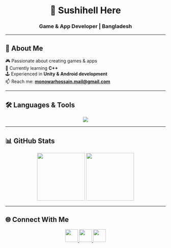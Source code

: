 <h1 align="center">👋 Sushihell Here</h1>
<h3 align="center">Game & App Developer | Bangladesh</h3>

---

## 🌟 About Me  
🎮 Passionate about creating games & apps  
🌱 Currently learning **C++**  
🕹️ Experienced in **Unity & Android development**  
📫 Reach me: **monowarhossain.mail@gmail.com**  

---

## 🛠️ Languages & Tools  
<p align="center"> 
  <img src="https://skillicons.dev/icons?i=cpp,cs,java,js,androidstudio,unity,docker,firebase,mysql,nginx,linux,arduino" />
</p>

---

## 📊 GitHub Stats  
<p align="center">
  <img src="https://github-readme-stats.vercel.app/api?username=sushihell&show_icons=true&theme=tokyonight&hide_border=true" height="150"/>
  <img src="https://github-readme-stats.vercel.app/api/top-langs/?username=sushihell&layout=compact&theme=tokyonight&hide_border=true" height="150"/>
</p>

---

## 🌐 Connect With Me  
<p align="center">
  <a href="https://linkedin.com/in/YOUR-LINKEDIN" target="_blank">
    <img src="https://skillicons.dev/icons?i=linkedin" height="40" />
  </a>
  <a href="https://twitter.com/YOUR-HANDLE" target="_blank">
    <img src="https://skillicons.dev/icons?i=twitter" height="40" />
  </a>
  <a href="https://discord.gg/YOUR-DISCORD" target="_blank">
    <img src="https://skillicons.dev/icons?i=discord" height="40" />
  </a>
</p>
